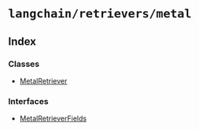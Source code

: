 `langchain/retrievers/metal`
============================

Index[​](#index "Direct link to Index")
---------------------------------------

### Classes[​](#classes "Direct link to Classes")

*   [MetalRetriever](/docs/api/retrievers_metal/classes/MetalRetriever)

### Interfaces[​](#interfaces "Direct link to Interfaces")

*   [MetalRetrieverFields](/docs/api/retrievers_metal/interfaces/MetalRetrieverFields)